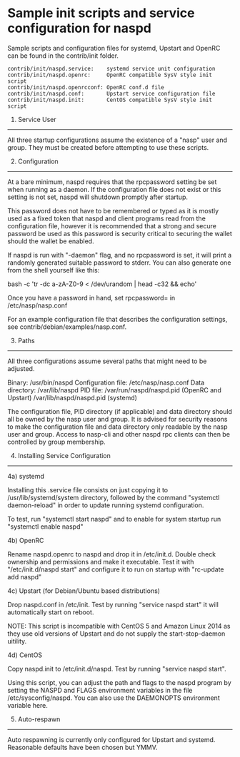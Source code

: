 Sample init scripts and service configuration for naspd
==========================================================

Sample scripts and configuration files for systemd, Upstart and OpenRC
can be found in the contrib/init folder.

    contrib/init/naspd.service:    systemd service unit configuration
    contrib/init/naspd.openrc:     OpenRC compatible SysV style init script
    contrib/init/naspd.openrcconf: OpenRC conf.d file
    contrib/init/naspd.conf:       Upstart service configuration file
    contrib/init/naspd.init:       CentOS compatible SysV style init script

1. Service User
---------------------------------

All three startup configurations assume the existence of a "nasp" user
and group.  They must be created before attempting to use these scripts.

2. Configuration
---------------------------------

At a bare minimum, naspd requires that the rpcpassword setting be set
when running as a daemon.  If the configuration file does not exist or this
setting is not set, naspd will shutdown promptly after startup.

This password does not have to be remembered or typed as it is mostly used
as a fixed token that naspd and client programs read from the configuration
file, however it is recommended that a strong and secure password be used
as this password is security critical to securing the wallet should the
wallet be enabled.

If naspd is run with "-daemon" flag, and no rpcpassword is set, it will
print a randomly generated suitable password to stderr.  You can also
generate one from the shell yourself like this:

bash -c 'tr -dc a-zA-Z0-9 < /dev/urandom | head -c32 && echo'

Once you have a password in hand, set rpcpassword= in /etc/nasp/nasp.conf

For an example configuration file that describes the configuration settings,
see contrib/debian/examples/nasp.conf.

3. Paths
---------------------------------

All three configurations assume several paths that might need to be adjusted.

Binary:              /usr/bin/naspd
Configuration file:  /etc/nasp/nasp.conf
Data directory:      /var/lib/naspd
PID file:            /var/run/naspd/naspd.pid (OpenRC and Upstart)
                     /var/lib/naspd/naspd.pid (systemd)

The configuration file, PID directory (if applicable) and data directory
should all be owned by the nasp user and group.  It is advised for security
reasons to make the configuration file and data directory only readable by the
nasp user and group.  Access to nasp-cli and other naspd rpc clients
can then be controlled by group membership.

4. Installing Service Configuration
-----------------------------------

4a) systemd

Installing this .service file consists on just copying it to
/usr/lib/systemd/system directory, followed by the command
"systemctl daemon-reload" in order to update running systemd configuration.

To test, run "systemctl start naspd" and to enable for system startup run
"systemctl enable naspd"

4b) OpenRC

Rename naspd.openrc to naspd and drop it in /etc/init.d.  Double
check ownership and permissions and make it executable.  Test it with
"/etc/init.d/naspd start" and configure it to run on startup with
"rc-update add naspd"

4c) Upstart (for Debian/Ubuntu based distributions)

Drop naspd.conf in /etc/init.  Test by running "service naspd start"
it will automatically start on reboot.

NOTE: This script is incompatible with CentOS 5 and Amazon Linux 2014 as they
use old versions of Upstart and do not supply the start-stop-daemon uitility.

4d) CentOS

Copy naspd.init to /etc/init.d/naspd. Test by running "service naspd start".

Using this script, you can adjust the path and flags to the naspd program by
setting the NASPD and FLAGS environment variables in the file
/etc/sysconfig/naspd. You can also use the DAEMONOPTS environment variable here.

5. Auto-respawn
-----------------------------------

Auto respawning is currently only configured for Upstart and systemd.
Reasonable defaults have been chosen but YMMV.
